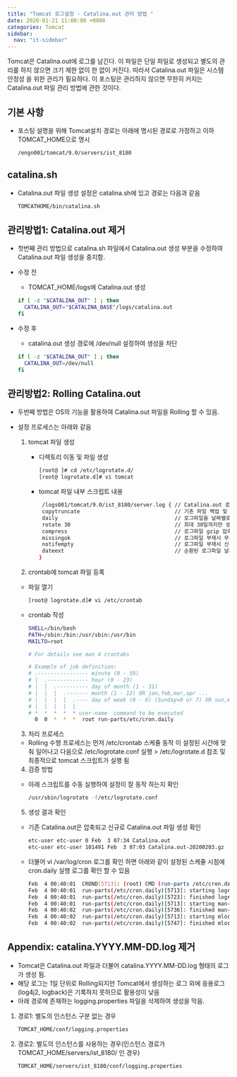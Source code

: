 ```yaml
---
title: "Tomcat 로그설정 - Catalina.out 관리 방법 "
date: 2020-01-21 11:00:00 +0800
categories: Tomcat
sidebar:
  nav: "it-sidebar"
---
```


Tomcat은 Catalina.out에 로그를 남긴다. 이 파일은 단일 파일로 생성되고 
별도의 관리를 하지 않으면 크기 제한 없이 한 없이 커진다. 따라서 Catalina.out 파일은 시스템 안정성
을 위한 관리가 필요하다. 이 포스팅은 관리하지 않으면 무한히 커지는 Catalina.out 파일 관리 방법에 관한 것이다. <p>

## 기본 사항
- 포스팅 설명을 위해 Tomcat설치 경로는 아래에 명시된 경로로 가정하고 이하 TOMCAT_HOME으로 명시
  ```sh
  /engn001/tomcat/9.0/servers/ist_8180
  ```
  
## catalina.sh
- Catalina.out 파일 생성 설정은 catalina.sh에 있고 경로는 다음과 같음
  ```sh
  TOMCATHOME/bin/catalina.sh
  ```
  
## 관리방법1: Catalina.out 제거
- 첫번째 관리 방법으로 catalina.sh 파일에서 Catalina.out 생성 부분을 수정하여 Catalina.out 파일 생성을 중지함.
- 수정 전
   - TOMCAT_HOME/logs에 Catalina.out 생성  
    ```sh
    if [ -z "$CATALINA_OUT" ] ; then
      CATALINA_OUT="$CATALINA_BASE"/logs/catalina.out
    fi
    ```
  
- 수정 후
   - catalina.out 생성 경로에 /dev/null 설정하여 생성을 차단
    ```sh
    if [ -z "$CATALINA_OUT" ] ; then
      CATALINA_OUT=/dev/null
    fi
    ```
  
## 관리방법2: Rolling Catalina.out
- 두번째 방법은 OS의 기능을 활용하여 Catalina.out 파일을 Rolling 할 수 있음.
- 설정 프로세스는 아래와 같음

  1. tomcat 파일 생성
    
      - 디렉토리 이동 및 파일 생성
    
        ```sh
        [root@ ]# cd /etc/logrotate.d/
        [root@ logrotate.d]# vi tomcat
        ```
    
      - tomcat 파일 내부 스크립트 내용
    
        ```sh
         /logs001/tomcat/9.0/ist_8180/server.log { // Catalina.out 로그파일 경로
         copytruncate                              // 기존 파일 백업 및 삭제
         daily                                     // 로그파일을 날짜별로 Rolling
         rotate 30                                 // 최대 30일까지만 생성
         compress                                  // 로그파일 gzip 압축
         missingok                                 // 로그파일 부재시 무시함
         notifempty                                // 로그파일 부재시 신규 생성 하지 않음
         dateext                                   // 순환된 로그파일 날짜 확장자
        }
        ```

  2. crontab에 tomcat 파일 등록

    - 파일 열기
        ```sh
        [root@ logrotate.d]# vi /etc/crontab
        ```
    
    - crontab 작성
    
        ```sh
        SHELL=/bin/bash
        PATH=/sbin:/bin:/usr/sbin:/usr/bin
        MAILTO=root
        
        # For details see man 4 crontabs
        
        # Example of job definition:
        # .---------------- minute (0 - 59)
        # |  .------------- hour (0 - 23)
        # |  |  .---------- day of month (1 - 31)
        # |  |  |  .------- month (1 - 12) OR jan,feb,mar,apr ...
        # |  |  |  |  .---- day of week (0 - 6) (Sunday=0 or 7) OR sun,mon,tue,wed,thu,fri,sat
        # |  |  |  |  |
        # *  *  *  *  * user-name  command to be executed
          0  0  *  *  *  root run-parts/etc/cron.daily
        ```

  3. 처리 프로세스
    - Rolling 수행 프로세스는 먼저 /etc/crontab 스케쥴 동작 이 설정된 시간에 맞춰 일어나고 다음으로
     /etc/logrotate.conf 실행 > /etc/logrotate.d 참조 및 최종적으로 tomcat 스크립트가 실행 됨
    
  4. 검증 방법
    - 아래 스크립트를 수동 실행하여 설정이 잘 동작 하는지 확인
    
        ```sh
        /usr/sbin/logrotate -f/etc/logrotate.conf
        ```
    
  5. 생성 결과 확인
    - 기존 Catalina.out은 압축되고 신규로 Catalina.out 파일 생성 확인
    
        ```sh
        etc-user etc-user 0 Feb  3 07:34 Catalina.out
        etc-user etc-user 101491 Feb  3 07:03 Catalina.out-20200203.gz
        ```
    
    - 더불어 vi /var/log/cron 로그를 확인 하면 아래와 같이 설정된 스케쥴 시점에 cron.daily 실행 로그를
      확인 할 수 있음
      
        ```sh
        Feb  4 00:40:01  CROND[5713]: (root) CMD (run-parts /etc/cron.daily)
        Feb  4 00:40:01  run-parts(/etc/cron.daily)[5713]: starting logrotate
        Feb  4 00:40:01  run-parts(/etc/cron.daily)[5723]: finished logrotate
        Feb  4 00:40:01  run-parts(/etc/cron.daily)[5713]: starting man-db.cron
        Feb  4 00:40:02  run-parts(/etc/cron.daily)[5736]: finished man-db.cron
        Feb  4 00:40:02  run-parts(/etc/cron.daily)[5713]: starting mlocate
        Feb  4 00:40:02  run-parts(/etc/cron.daily)[5747]: finished mlocate
        ```
## Appendix: catalina.YYYY.MM-DD.log 제거
- Tomcat은 Catalina.out 파일과 더불어 catalina.YYYY.MM-DD.log 형태의 로그가 생성 됨.
- 해당 로그는 1일 단위로 Rolling되지만 Tomcat에서 생성하는 로그 외에 응용로그(log4j2, logback)은 
기록하지 못하므로 활용성이 낮음
- 아래 경로에 존재하는 logging.properties 파일을 삭제하여 생성을 막음.

1. 경로1: 별도의 인스턴스 구분 없는 경우

    ```sh
    TOMCAT_HOME/conf/logging.properties
    ```

2. 경로2: 별도의 인스턴스를 사용하는 경우(인스턴스 경로가 TOMCAT_HOME/servers/ist_8180/ 인 경우)
    
    ```sh
    TOMCAT_HOME/servers/ist_8180/conf/logging.properties
    ```
